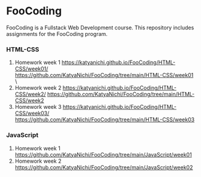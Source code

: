 # FooCoding 
FooCoding is a Fullstack Web Development course. This repository includes assignments for the FooCoding program.

### HTML-CSS
1. Homework week 1 https://katyanichi.github.io/FooCoding/HTML-CSS/week01/ https://github.com/KatyaNichi/FooCoding/tree/main/HTML-CSS/week01 \
2. Homework week 2 https://katyanichi.github.io/FooCoding/HTML-CSS/week2/ https://github.com/KatyaNichi/FooCoding/tree/main/HTML-CSS/week2 
3. Homework week 3 https://katyanichi.github.io/FooCoding/HTML-CSS/week03/ https://github.com/KatyaNichi/FooCoding/tree/main/HTML-CSS/week03

### JavaScript
1. Homework week 1 https://github.com/KatyaNichi/FooCoding/tree/main/JavaScript/week01  
2. Homework week 2 https://github.com/KatyaNichi/FooCoding/tree/main/JavaScript/week02  

 
